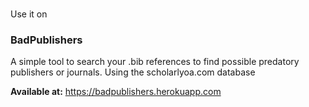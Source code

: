 # 

Use it on 

### BadPublishers

A simple tool to search your .bib references to find possible predatory publishers or journals. 
Using the  scholarlyoa.com database

**Available at:** <a href="https://badpublishers.herokuapp.com">https://badpublishers.herokuapp.com</a>
